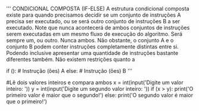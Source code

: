 '''
CONDICIONAL COMPOSTA (IF-ELSE)
A estrutura condicional composta existe para quando precisamos decidir se um conjunto de instruções A precisa ser executado, ou se será outro conjunto de instruções B a ser executado.
Note que nunca acontecerá de ambos conjuntos de instruções serem executadas em um mesmo fluxo de execução do algoritmo. Será sempre um, ou outro. Nunca ambos.
Não obstante, o conjunto A e o conjunto B podem conter instruções completamente distintas entre si.
Podendo inclusive apresentar uma quantidade de instruções bastante diferentes também. Não existem restrições quanto a

if ():
    # Instrução (ões) A
else:
    # Instrução (ões) B
'''

#Lê dois valores inteiros e compara ambos
x = int(input('Digite um valor inteiro: '))
y = int(input('Digite um segundo valor inteiro: '))
if (x > y):
  print('O primeiro valor é maior que o segundo!')
else:
  print('O segundo valor é maior que o primeiro!')